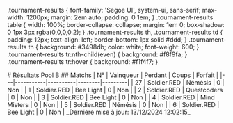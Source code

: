 .tournament-results {
    font-family: 'Segoe UI', system-ui, sans-serif;
    max-width: 1200px;
    margin: 2em auto;
    padding: 0 1em;
}
.tournament-results table {
    width: 100%;
    border-collapse: collapse;
    margin: 1em 0;
    box-shadow: 0 1px 3px rgba(0,0,0,0.2);
}
.tournament-results th, .tournament-results td {
    padding: 12px;
    text-align: left;
    border-bottom: 1px solid #ddd;
}
.tournament-results th {
    background: #3498db;
    color: white;
    font-weight: 600;
}
.tournament-results tr:nth-child(even) {
    background: #f8f9fa;
}
.tournament-results tr:hover {
    background: #f1f4f7;
}
<div class="tournament-results">
# Résultats Pool B
## Matchs
| N° | Vainqueur | Perdant | Coups | Forfait |
|---|-----------|----------|--------|---------|
| 27 | Soldier.RED | Némésis | 0 | Non |
| 1 | Soldier.RED | Bee Light | 0 | Non |
| 2 | Soldier.RED | Questcoders | 0 | Non |
| 3 | Soldier.RED | Bee Light | 0 | Non |
| 4 | Soldier.RED | Mind Misters | 0 | Non |
| 5 | Soldier.RED | Némésis | 0 | Non |
| 6 | Soldier.RED | Bee Light | 0 | Non |
_Dernière mise à jour: 13/12/2024 12:02:15_
</div>
